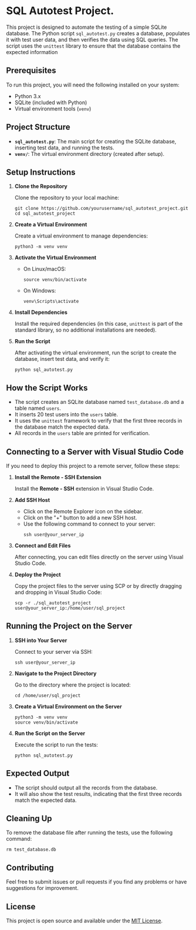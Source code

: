 # SQL Autotest Project.

This project is designed to automate the testing of a simple SQLite database. The Python script `sql_autotest.py` creates a database, populates it with test user data, and then verifies the data using SQL queries. The script uses the `unittest` library to ensure that the database contains the expected information

## Prerequisites

To run this project, you will need the following installed on your system:

- Python 3.x
- SQLite (included with Python)
- Virtual environment tools (`venv`)

## Project Structure

- **`sql_autotest.py`**: The main script for creating the SQLite database, inserting test data, and running the tests.
- **`venv/`**: The virtual environment directory (created after setup).

## Setup Instructions

1. **Clone the Repository**

   Clone the repository to your local machine:
   ```
   git clone https://github.com/yourusername/sql_autotest_project.git
   cd sql_autotest_project
   ```

2. **Create a Virtual Environment**

   Create a virtual environment to manage dependencies:
   ```
   python3 -m venv venv
   ```

3. **Activate the Virtual Environment**

   - On Linux/macOS:
     ```
     source venv/bin/activate
     ```
   - On Windows:
     ```
     venv\Scripts\activate
     ```

4. **Install Dependencies**

   Install the required dependencies (in this case, `unittest` is part of the standard library, so no additional installations are needed).

5. **Run the Script**

   After activating the virtual environment, run the script to create the database, insert test data, and verify it:
   ```
   python sql_autotest.py
   ```

## How the Script Works

- The script creates an SQLite database named `test_database.db` and a table named `users`.
- It inserts 20 test users into the `users` table.
- It uses the `unittest` framework to verify that the first three records in the database match the expected data.
- All records in the `users` table are printed for verification.

## Connecting to a Server with Visual Studio Code

If you need to deploy this project to a remote server, follow these steps:

1. **Install the Remote - SSH Extension**

   Install the **Remote - SSH** extension in Visual Studio Code.

2. **Add SSH Host**

   - Click on the Remote Explorer icon on the sidebar.
   - Click on the "+" button to add a new SSH host.
   - Use the following command to connect to your server:
     ```
     ssh user@your_server_ip
     ```

3. **Connect and Edit Files**

   After connecting, you can edit files directly on the server using Visual Studio Code.

4. **Deploy the Project**

   Copy the project files to the server using SCP or by directly dragging and dropping in Visual Studio Code:
   ```
   scp -r ./sql_autotest_project user@your_server_ip:/home/user/sql_project
   ```

## Running the Project on the Server

1. **SSH into Your Server**

   Connect to your server via SSH:
   ```
   ssh user@your_server_ip
   ```

2. **Navigate to the Project Directory**

   Go to the directory where the project is located:
   ```
   cd /home/user/sql_project
   ```

3. **Create a Virtual Environment on the Server**

   ```
   python3 -m venv venv
   source venv/bin/activate
   ```

4. **Run the Script on the Server**

   Execute the script to run the tests:
   ```
   python sql_autotest.py
   ```

## Expected Output

- The script should output all the records from the database.
- It will also show the test results, indicating that the first three records match the expected data.

## Cleaning Up

To remove the database file after running the tests, use the following command:
```
rm test_database.db
```

## Contributing

Feel free to submit issues or pull requests if you find any problems or have suggestions for improvement.

## License

This project is open source and available under the [MIT License](LICENSE).

